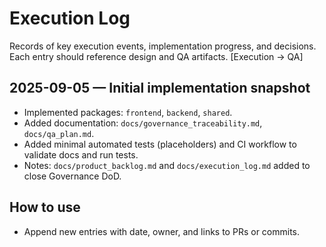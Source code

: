 # Execution Log

Records of key execution events, implementation progress, and decisions. Each entry should reference design and QA artifacts. [Execution → QA]

## 2025-09-05 — Initial implementation snapshot
- Implemented packages: `frontend`, `backend`, `shared`.
- Added documentation: `docs/governance_traceability.md`, `docs/qa_plan.md`.
- Added minimal automated tests (placeholders) and CI workflow to validate docs and run tests.
- Notes: `docs/product_backlog.md` and `docs/execution_log.md` added to close Governance DoD.

## How to use
- Append new entries with date, owner, and links to PRs or commits.
